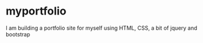 # myportfolio
I am building a portfolio site for myself using HTML, CSS, a bit of jquery and bootstrap

